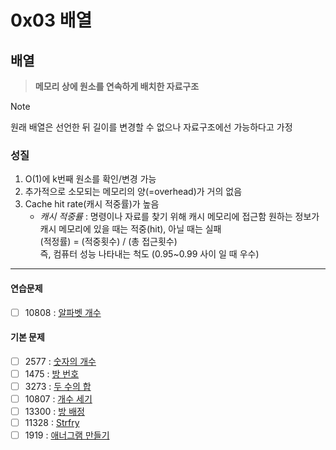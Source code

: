 # 0x03 배열

## 배열

> **메모리 상에 원소를 연속하게 배치한 자료구조**

> [!NOTE]  
> 원래 배열은 선언한 뒤 길이를 변경할 수 없으나 자료구조에선 가능하다고 가정

### 성질

1. O(1)에 k번째 원소를 확인/변경 가능
2. 추가적으로 소모되는 메모리의 양(=overhead)가 거의 없음
3. Cache hit rate(캐시 적중률)가 높음
   - _캐시 적중률_ : 명령이나 자료를 찾기 위해 캐시 메모리에 접근함
     원하는 정보가 캐시 메모리에 있을 때는 적중(hit), 아닐 때는 실패  
     (적정률) = (적중횟수) / (총 접근횟수)  
     즉, 컴퓨터 성능 나타내는 척도 (0.95~0.99 사이 일 때 우수)

---

#### 연습문제

- [ ] 10808 : [알파벳 개수](https://www.acmicpc.net/problem/10808)

#### 기본 문제

- [ ] 2577 : [숫자의 개수](https://www.acmicpc.net/problem/2577)
- [ ] 1475 : [방 번호](https://www.acmicpc.net/problem/1475)
- [ ] 3273 : [두 수의 합](https://www.acmicpc.net/problem/3273)
- [ ] 10807 : [개수 세기](https://www.acmicpc.net/problem/10807)
- [ ] 13300 : [방 배정](https://www.acmicpc.net/problem/13300)
- [ ] 11328 : [Strfry](https://www.acmicpc.net/problem/11328)
- [ ] 1919 : [애너그램 만들기](https://www.acmicpc.net/problem/1919)
